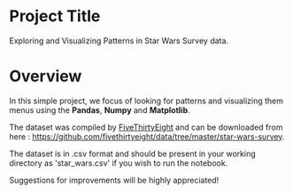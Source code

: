 # Project Title

Exploring and Visualizing Patterns in Star Wars Survey data.

# Overview

In this simple project, we focus of looking for patterns and visualizing them menus using the __Pandas__, __Numpy__ and __Matplotlib__.

The dataset was compiled by [FiveThirtyEight](https://fivethirtyeight.com/) and can be downloaded from here : https://github.com/fivethirtyeight/data/tree/master/star-wars-survey.

The dataset is in .csv format and should be present in your working directory as 'star_wars.csv' if you wish to run the notebook.

Suggestions for improvements will be highly appreciated!
